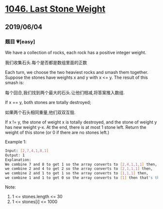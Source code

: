 # [1046. Last Stone Weight](https://leetcode.com/problems/last-stone-weight/)

## 2019/06/04

### 题目 💗[easy]

We have a collection of rocks, each rock has a positive integer weight.

我们收集石头.每个是否都是数组里面的正数

Each turn, we choose the two heaviest rocks and smash them together. Suppose the stones have weights x and y with x <= y. The result of this smash is:

每个回合,我们找到两个最大的石头.让他们相减,将答案推入数组.

If x == y, both stones are totally destroyed;

如果两个石头相同重量,他们双双互毁.

If x != y, the stone of weight x is totally destroyed, and the stone of weight y has new weight y-x.
At the end, there is at most 1 stone left. Return the weight of this stone (or 0 if there are no stones left.)

Example 1:

```bash
Input: [2,7,4,1,8,1]
Output: 1
Explanation:
We combine 7 and 8 to get 1 so the array converts to [2,4,1,1,1] then,
we combine 2 and 4 to get 2 so the array converts to [2,1,1,1] then,
we combine 2 and 1 to get 1 so the array converts to [1,1,1] then,
we combine 1 and 1 to get 0 so the array converts to [1] then that's the value of last stone.
```

Note:

1. 1 <= stones.length <= 30
2. 1 <= stones[i] <= 1000
